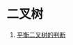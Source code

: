 # 二叉树

1. [平衡二叉树的判断](https://github.com/MrQuJL/nowcoder-algorithm-typical/blob/master/二叉树/01_平衡二叉树的判断.txt"平衡二叉树的判断")



